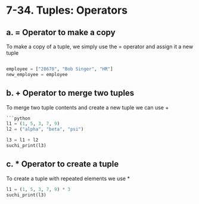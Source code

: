 # 7-34. Tuples: Operators

## a. = Operator to make a copy

To make a copy of a tuple, we simply use the = operator and assign it a new tuple

```python

employee = ["28678", "Bob Singer", "HR"]
new_employee = employee

```

## b. + Operator to merge two tuples

To merge two tuple contents and create a new tuple we can use +

```python
```python
l1 = (1, 5, 3, 7, 9)
l2 = ("alpha", "beta", "psi")

l3 = l1 + l2
suchi_print(l3)

```

## c. * Operator to create a tuple

To create a tuple with repeated elements we use *

```python
l1 = (1, 5, 3, 7, 9) * 3
suchi_print(l3)

```